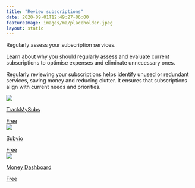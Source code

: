 ```yaml
---
title: "Review subscriptions"
date: 2020-09-01T12:49:27+06:00
featureImage: images/ma/placeholder.jpeg
layout: static
---
```


Regularly assess your subscription services.

Learn about why you should regularly assess and evaluate current subscriptions to optimise expenses and eliminate unnecessary ones.

Regularly reviewing your subscriptions helps identify unused or redundant services, saving money and reducing clutter. It ensures that subscriptions align with current needs and priorities.

<a class="ma-link" href="https://trackmysubs.com/"><div class="ma-card ma-card-Wealth"><div class="ma-icon"><img src ="/images/icon-check.png"/></div><div class="ma-name"><p>TrackMySubs</p></div><div class="ma-paid-text"><span>Free</span></div></div></a><a class="ma-link" href="https://subvio.com/articles/managing-subscriptions/"><div class="ma-card ma-card-Wealth"><div class="ma-icon"><img src ="/images/icon-check.png"/></div><div class="ma-name"><p>Subvio</p></div><div class="ma-paid-text"><span>Free </span></div></div></a><a class="ma-link" href="https://www.moneydashboard.com/blog/managing-subscriptions-what-you-need-to-know"><div class="ma-card ma-card-Wealth"><div class="ma-icon"><img src ="/images/icon-check.png"/></div><div class="ma-name"><p>Money Dashboard</p></div><div class="ma-paid-text"><span>Free</span></div></div></a>  

<br/><br/>






